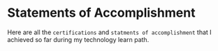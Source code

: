 # Statements of Accomplishment

Here are all the `certifications` and `statments of accomplishment` that I achieved so far during my technology learn path.
